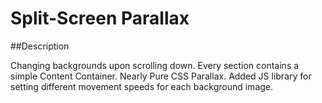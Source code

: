 # Split-Screen Parallax

##Description

Changing backgrounds upon scrolling down. Every section contains a simple Content Container.
Nearly Pure CSS Parallax. Added JS library for setting different movement speeds for each background image.

